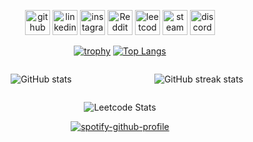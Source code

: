 <div align="center">

[<img src='https://cdn.simpleicons.org/github/black/white' alt='github' height='40'>](https://github.com/ChuufMaster)  [<img src='https://cdn.simpleicons.org/linkedin/black/white' alt='linkedin' height='40'>](https://www.linkedin.com/in/ivan-horak-computer-science/)  [<img src='https://cdn.simpleicons.org/instagram/black/white' alt='instagram' height='40'>](https://www.instagram.com/ivan_horak/)  [<img src='https://cdn.simpleicons.org/reddit/black/white' alt='Reddit' height='40'>](https://www.reddit.com/user/ivan_horak)  [<img src='https://cdn.simpleicons.org/leetcode/black/white' alt='leetcode' height='40'>](Chuuf_Master)  [<img src='https://cdn.simpleicons.org/steam/black/white' alt='steam' height='40'>](https://steamcommunity.com/id/chuuf_master/)  [<img src='https://cdn.simpleicons.org/discord/black/white' alt='discord' height='40'>](discordapp.com/users/611781627248508931)  

[![trophy](https://github-profile-trophy.vercel.app/?username=ChuufMaster)](https://github.com/ryo-ma/github-profile-trophy)
[![Top Langs](https://github-readme-stats.vercel.app/api/top-langs/?username=ChuufMaster)](https://github.com/anuraghazra/github-readme-stats)

<div style="display: flex;"><div style="flex: 50%;">

![GitHub stats](https://github-readme-stats.vercel.app/api?username=ChuufMaster&show_icons=true&count_private=true)

</div><div style="flex: 50%;">
    
![GitHub streak stats](https://streak-stats.demolab.com/?user=ChuufMaster)  
    </div>
</div>

![Leetcode Stats](https://leetcard.jacoblin.cool/Chuuf_Master?ext=heatmap&theme=light) <!--https://github.com/JacobLinCool/LeetCode-Stats-Card-->

[![spotify-github-profile](https://spotify-github-profile.vercel.app/api/view?uid=luewgxa0sut4xddwa883mapav&cover_image=true&theme=default&show_offline=false&background_color=121212&interchange=true&bar_color_cover=true)](https://github.com/kittinan/spotify-github-profile)

</div>

<!--
<p align='centre'>
  <a href='#'><img src='https://github-readme-stats.vercel.app/api/top-langs/?username=ChuufMaster'/></a>
</p>
